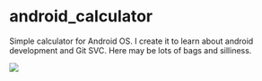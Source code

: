 android_calculator
==================

Simple calculator for Android OS. I create it to learn about
android development and Git SVC. Here may be lots of bags 
and silliness.

<img src="http://s6.hostingkartinok.com/uploads/images/2013/12/7a8421aec8d973b22031776c3a3c7686.png"/>

